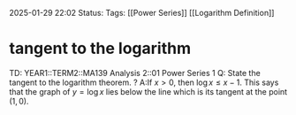 2025-01-29 22:02
Status: 
Tags: [[Power Series]] [[Logarithm Definition]] 
# tangent to the logarithm

TD: YEAR1::TERM2::MA139 Analysis 2::01 Power Series 1
Q: State the tangent to the logarithm theorem.
?
A:If $x > 0$, then $\log x \leq x - 1$.
This says that the graph of $y = \log x$ lies below the line which is its tangent at the point $(1, 0)$.
<!--ID: 1738190627393-->
